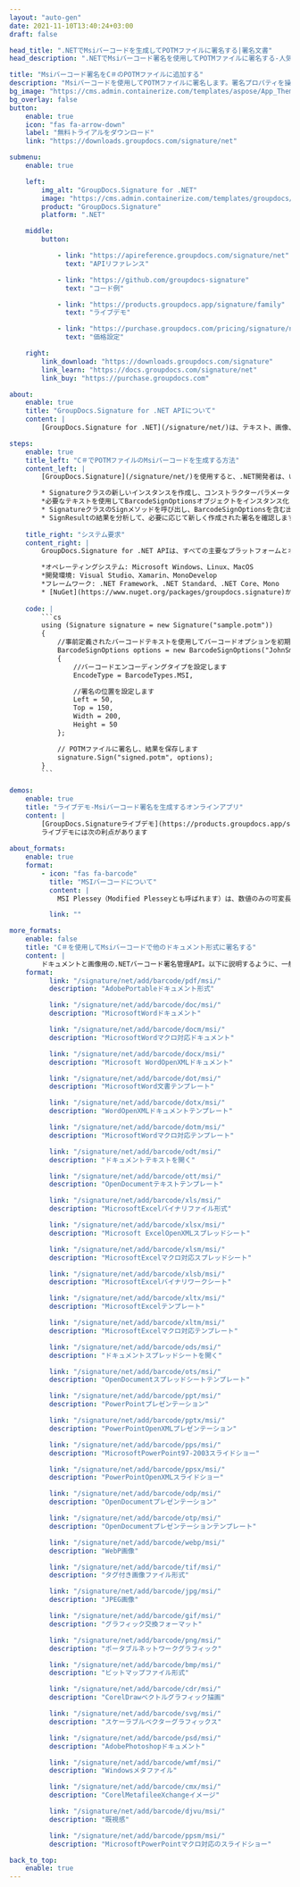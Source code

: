 ```yaml
---
layout: "auto-gen"
date: 2021-11-10T13:40:24+03:00
draft: false

head_title: ".NETでMsiバーコードを生成してPOTMファイルに署名する|署名文書"
head_description: ".NETでMsiバーコード署名を使用してPOTMファイルに署名する-人気のあるビジネスドキュメントや画像ファイル形式にバーコードを追加します."

title: "Msiバーコード署名をC＃のPOTMファイルに追加する"
description: "Msiバーコードを使用してPOTMファイルに署名します。署名プロパティを操作し、ニーズに合ったドキュメント内で高度な署名オプションを設定します."
bg_image: "https://cms.admin.containerize.com/templates/aspose/App_Themes/V3/images/bg/header1.png"
bg_overlay: false
button:
    enable: true
    icon: "fas fa-arrow-down"
    label: "無料トライアルをダウンロード"
    link: "https://downloads.groupdocs.com/signature/net"

submenu:
    enable: true

    left:
        img_alt: "GroupDocs.Signature for .NET"
        image: "https://cms.admin.containerize.com/templates/groupdocs/images/product-logos/90x90-noborder/groupdocs-signature-net.png"
        product: "GroupDocs.Signature"
        platform: ".NET"

    middle:
        button:

            - link: "https://apireference.groupdocs.com/signature/net"
              text: "APIリファレンス"

            - link: "https://github.com/groupdocs-signature"
              text: "コード例"

            - link: "https://products.groupdocs.app/signature/family"
              text: "ライブデモ"

            - link: "https://purchase.groupdocs.com/pricing/signature/net"
              text: "価格設定"

    right:
        link_download: "https://downloads.groupdocs.com/signature"
        link_learn: "https://docs.groupdocs.com/signature/net"
        link_buy: "https://purchase.groupdocs.com"

about:
    enable: true
    title: "GroupDocs.Signature for .NET APIについて"
    content: |
        [GroupDocs.Signature for .NET](/signature/net/)は、テキスト、画像、バーコード、スタンプ、フォームフィールド、QRコード、メタデータなどのさまざまな署名タイプを使用してデジタルドキュメントに電子署名するネイティブ.NETAPIです。ユーザーは、PDF、Microsoft Word、Excelワークシート、PowerPointプレゼンテーション、Adobe Photoshop、メタファイル、および画像ファイル形式内のデジタル署名を追加、編集、検証、削除、および検索でき、必要に応じて署名プロパティをカスタマイズするための追加サポートがあります。

steps:
    enable: true
    title_left: "C＃でPOTMファイルのMsiバーコードを生成する方法"
    content_left: |
        [GroupDocs.Signature](/signature/net/)を使用すると、.NET開発者は、いくつかの簡単な手順を実行することで、アプリケーション内のPOTMファイルにMsiバーコードを簡単に追加できます。

        * Signatureクラスの新しいインスタンスを作成し、コンストラクターパラメーターとしてソースPOTMドキュメントパスを渡します。
        *必要なテキストを使用してBarcodeSignOptionsオブジェクトをインスタンス化し、EncodeTypeプロパティをMSIに設定します。
        * SignatureクラスのSignメソッドを呼び出し、BarcodeSignOptionsを含む出力POTMファイル名を渡します。
        * SignResultの結果を分析して、必要に応じて新しく作成された署名を確認します。
        
    title_right: "システム要求"
    content_right: |
        GroupDocs.Signature for .NET APIは、すべての主要なプラットフォームとオペレーティングシステムでサポートされています。以下のコードを実行する前に、システムに次の前提条件がインストールされていることを確認してください。

        *オペレーティングシステム: Microsoft Windows、Linux、MacOS
        *開発環境: Visual Studio、Xamarin、MonoDevelop
        *フレームワーク: .NET Framework、.NET Standard、.NET Core、Mono
        * [NuGet](https://www.nuget.org/packages/groupdocs.signature)からGroupDocs.Signaturefor.NETの最新バージョンをダウンロードします
        
    code: |
        ```cs
        using (Signature signature = new Signature("sample.potm"))
        {
            //事前定義されたバーコードテキストを使用してバーコードオプションを初期化します
            BarcodeSignOptions options = new BarcodeSignOptions("JohnSmith")
            {
                //バーコードエンコーディングタイプを設定します
                EncodeType = BarcodeTypes.MSI,

                //署名の位置を設定します
                Left = 50,
                Top = 150,
                Width = 200,
                Height = 50
            };

            // POTMファイルに署名し、結果を保存します 
            signature.Sign("signed.potm", options);
        }
        ```
        
demos:
    enable: true
    title: "ライブデモ-Msiバーコード署名を生成するオンラインアプリ"
    content: |
        [GroupDocs.Signatureライブデモ](https://products.groupdocs.app/signature/family)サイトにアクセスして、MsiバーコードをPOTMファイルに今すぐ追加してください。  
        ライブデモには次の利点があります
        
about_formats:
    enable: true
    format:
        - icon: "fas fa-barcode"
          title: "MSIバーコードについて"
          content: |
            MSI Plessey（Modified Plesseyとも呼ばれます）は、数値のみの可変長シンボルであり、1971年に英国のPlesseyCompanyによって開発されたPlesseyCodeの変形です。MSIPlesseyは通常、在庫追跡に使用されています。スーパーマーケットやその他の倉庫環境の棚の前端などで、製品が保管されている場所を示します。また、ストレージコンテナの識別にも使用されています。

          link: ""

more_formats:
    enable: false
    title: "C＃を使用してMsiバーコードで他のドキュメント形式に署名する"
    content: |
        ドキュメントと画像用の.NETバーコード署名管理API。以下に説明するように、一般的なファイル形式のいくつかにバーコード署名を追加します。
    format: 
          link: "/signature/net/add/barcode/pdf/msi/"
          description: "AdobePortableドキュメント形式"

          link: "/signature/net/add/barcode/doc/msi/"
          description: "MicrosoftWordドキュメント"

          link: "/signature/net/add/barcode/docm/msi/"
          description: "MicrosoftWordマクロ対応ドキュメント"

          link: "/signature/net/add/barcode/docx/msi/"
          description: "Microsoft WordOpenXMLドキュメント"

          link: "/signature/net/add/barcode/dot/msi/"
          description: "MicrosoftWord文書テンプレート"

          link: "/signature/net/add/barcode/dotx/msi/"
          description: "WordOpenXMLドキュメントテンプレート"

          link: "/signature/net/add/barcode/dotm/msi/"
          description: "MicrosoftWordマクロ対応テンプレート"       

          link: "/signature/net/add/barcode/odt/msi/"
          description: "ドキュメントテキストを開く"

          link: "/signature/net/add/barcode/ott/msi/"
          description: "OpenDocumentテキストテンプレート"

          link: "/signature/net/add/barcode/xls/msi/"
          description: "MicrosoftExcelバイナリファイル形式"

          link: "/signature/net/add/barcode/xlsx/msi/"
          description: "Microsoft ExcelOpenXMLスプレッドシート"

          link: "/signature/net/add/barcode/xlsm/msi/"
          description: "MicrosoftExcelマクロ対応スプレッドシート"

          link: "/signature/net/add/barcode/xlsb/msi/"
          description: "MicrosoftExcelバイナリワークシート"

          link: "/signature/net/add/barcode/xltx/msi/"
          description: "MicrosoftExcelテンプレート"

          link: "/signature/net/add/barcode/xltm/msi/"
          description: "MicrosoftExcelマクロ対応テンプレート"

          link: "/signature/net/add/barcode/ods/msi/"
          description: "ドキュメントスプレッドシートを開く"

          link: "/signature/net/add/barcode/ots/msi/"
          description: "OpenDocumentスプレッドシートテンプレート"

          link: "/signature/net/add/barcode/ppt/msi/"
          description: "PowerPointプレゼンテーション"

          link: "/signature/net/add/barcode/pptx/msi/"
          description: "PowerPointOpenXMLプレゼンテーション"

          link: "/signature/net/add/barcode/pps/msi/"
          description: "MicrosoftPowerPoint97-2003スライドショー"

          link: "/signature/net/add/barcode/ppsx/msi/"
          description: "PowerPointOpenXMLスライドショー"                              

          link: "/signature/net/add/barcode/odp/msi/"
          description: "OpenDocumentプレゼンテーション"

          link: "/signature/net/add/barcode/otp/msi/"
          description: "OpenDocumentプレゼンテーションテンプレート"

          link: "/signature/net/add/barcode/webp/msi/"
          description: "WebP画像"

          link: "/signature/net/add/barcode/tif/msi/"
          description: "タグ付き画像ファイル形式"

          link: "/signature/net/add/barcode/jpg/msi/"
          description: "JPEG画像"

          link: "/signature/net/add/barcode/gif/msi/"
          description: "グラフィック交換フォーマット"

          link: "/signature/net/add/barcode/png/msi/"
          description: "ポータブルネットワークグラフィック"

          link: "/signature/net/add/barcode/bmp/msi/"
          description: "ビットマップファイル形式"

          link: "/signature/net/add/barcode/cdr/msi/"
          description: "CorelDrawベクトルグラフィック描画"

          link: "/signature/net/add/barcode/svg/msi/"
          description: "スケーラブルベクターグラフィックス"

          link: "/signature/net/add/barcode/psd/msi/"
          description: "AdobePhotoshopドキュメント"

          link: "/signature/net/add/barcode/wmf/msi/"
          description: "Windowsメタファイル"        

          link: "/signature/net/add/barcode/cmx/msi/"
          description: "CorelMetafileeXchangeイメージ"

          link: "/signature/net/add/barcode/djvu/msi/"
          description: "既視感"

          link: "/signature/net/add/barcode/ppsm/msi/"
          description: "MicrosoftPowerPointマクロ対応のスライドショー"

back_to_top:
    enable: true
---
```


